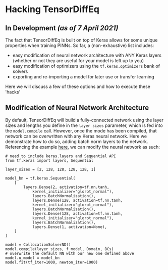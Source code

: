# Hacking TensorDiffEq

## In Development *(as of 7 April 2021)*
The fact that TensorDiffEq is built on top of Keras allows for some unique properties when training PINNs.
So far, a (non-exhaustive) list includes:
- easy modification of neural network architecture with ANY Keras layers (whether or not they are useful for your model is left up to you)
- easy modification of optimizers using the `tf.keras.optimizers` bank of solvers
- exporting and re-importing a model for later use or transfer learning

Here we will discuss a few of these options and how to execute these 'hacks'

## Modification of Neural Network Architecture 

By default, TensorDiffEq will build a fully-connected network using the layer sizes and lengths you define in 
the `layer sizes` parameter, which is fed into the `model.compile` call. However, once the mode has been compiled,
that network can be overwritten with any Keras neural network. Here we demonstrate how to do so, adding batch norm layers 
to the network. 
Referencing the example [here](../model/compiling-example/index.html), we can modify the neural network as such:


```{code} python
# need to include keras.layers and Sequential API
from tf.keras import layers, Sequential

layer_sizes = [2, 128, 128, 128, 128, 1]

model_bn = tf.keras.Sequential(
    [
        layers.Dense(2, activation=tf.nn.tanh,
            kernel_initializer="glorot_normal"),        
            layers.BatchNormalization(),
            layers.Dense(128, activation=tf.nn.tanh,
            kernel_initializer="glorot_normal"), 
            layers.BatchNormalization(),
            layers.Dense(128, activation=tf.nn.tanh,
            kernel_initializer="glorot_normal"),
            layers.BatchNormalization(),           
            layers.Dense(1, activation=None),
    ]
)

model = CollocationSolverND()
model.compile(layer_sizes, f_model, Domain, BCs)
# overwrite the default NN with our new one defined above
model.u_model = model_bn
model.fit(tf_iter=1000, newton_iter=1000)
```